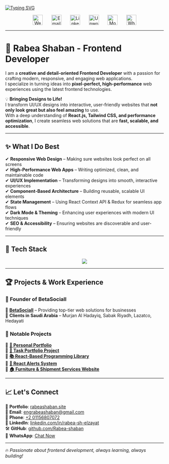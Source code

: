 <!-- Typing animation -->
[![Typing SVG](https://readme-typing-svg.demolab.com?font=Fira+Code&weight=900&size=35&pause=1000&color=F7D23F&width=435&lines=Front+End+Professional;Eng+Rabea+Shaaban;%F0%9F%9A%80+Rabea+Shaban+-+Frontend+Developer;%E2%9A%9B+Specializing+in+React%2C+TypeScript+%26+Tailwind+CSS;Crafting+modern+%26+responsive+UIs+with+React)](https://git.io/typing-svg)

<!-- Social icons section -->
<p align="center">
  <a href="https://rabeashaban.site"><img width="32px" alt="Website" title="Website" src="https://i.imgur.com/JU4wMxu.png"/></a>
  &#8287;&#8287;&#8287;&#8287;&#8287;
  <a href="mailto:engrabeashaban@gmail.com"><img width="32px" alt="Email" title="Email" src="https://i.imgur.com/KQ2GSs4.png"/></a>
  &#8287;&#8287;&#8287;&#8287;&#8287;
  <a href="https://www.linkedin.com/in/rabea-sh-elzayat"><img width="32px" alt="LinkedIn" title="LinkedIn" src="https://i.imgur.com/YpHh5Dx.png"/></a>
  &#8287;&#8287;&#8287;&#8287;&#8287;
  <a href="https://www.upwork.com/freelancers/~01d2bd68b7d6e8fbce"><img width="32px" alt="Upwork" title="Upwork" src="https://i.imgur.com/rPzJjA3.png"/></a>
  &#8287;&#8287;&#8287;&#8287;&#8287;
  <a href="https://mostaql.com/u/rabea_elzayat"><img width="32px" alt="Mostaql" title="Mostaql" src="https://i.imgur.com/8rkAYQ3.png"/></a>
  &#8287;&#8287;&#8287;&#8287;&#8287;
  <a href="https://wa.me/201156807072"><img width="32px" alt="WhatsApp" title="WhatsApp" src="https://i.imgur.com/TuDSi2V.png"/></a>
</p>

---

# 🚀 Rabea Shaban - Frontend Developer

I am a **creative and detail-oriented Frontend Developer** with a passion for crafting modern, responsive, and engaging web applications.  
I specialize in turning ideas into **pixel-perfect, high-performance** web experiences using the latest frontend technologies.  

💡 **Bringing Designs to Life!**  
I transform UI/UX designs into interactive, user-friendly websites that **not only look great but also feel amazing** to use.  
With a deep understanding of **React.js, Tailwind CSS, and performance optimization**, I create seamless web solutions that are **fast, scalable, and accessible**.

---

## ✨ **What I Do Best**
✔ **Responsive Web Design** – Making sure websites look perfect on all screens  
✔ **High-Performance Web Apps** – Writing optimized, clean, and maintainable code  
✔ **UI/UX Implementation** – Transforming designs into smooth, interactive experiences  
✔ **Component-Based Architecture** – Building reusable, scalable UI elements  
✔ **State Management** – Using React Context API & Redux for seamless app flows  
✔ **Dark Mode & Theming** – Enhancing user experiences with modern UI techniques  
✔ **SEO & Accessibility** – Ensuring websites are discoverable and user-friendly  

---

## 🎨 **Tech Stack**
<p align="center">
  <img src="https://skillicons.dev/icons?i=html,css,sass,js,ts,react,nextjs,redux,tailwind,bootstrap,vite,webpack,git,github,figma,xd" />
</p>

---

## 🏆 **Projects & Work Experience**
### 🔹 **Founder of BetaSociall**
🚀 **[BetaSociall](http://betasociall.com)** – Providing top-tier web solutions for businesses  
📍 **Clients in Saudi Arabia** – Murjan Al Hadayiq, Sabak Riyadh, Lazatco, Hedayati  

### 🌟 **Notable Projects**
📌 **[🚀 Personal Portfolio ](https://rabeashaban.site/)**  
📌 **[🚀 Task Portfolio Project](https://task-oen-upskilling.vercel.app/)**  
📌 **[📚 React-Based Programming Library](https://programminglibrary.vercel.app/)**  
📌 **[🔔 React Alerts System](https://alert-react-tsx.vercel.app/)**  
📌 **[🏠 Furniture & Shipment Services Website](https://company-365.netlify.app/)**  

---

## 📈 **Let's Connect**
📍 **Portfolio**: [rabeashaban.site](https://rabeashaban.site/)  
📧 **Email**: [engrabeashaban@gmail.com](mailto:engrabeashaban@gmail.com)  
📱 **Phone**: [+2 01156807072](tel:+201156807072)  
💼 **LinkedIn**: [linkedin.com/in/rabea-sh-elzayat](https://www.linkedin.com/in/rabea-sh-elzayat)  
🛠 **GitHub**: [github.com/Rabea-shaban](https://github.com/Rabea-shaban)  
💬 **WhatsApp**: [Chat Now](https://wa.me/201156807072)  

---

🔥 *Passionate about frontend development, always learning, always building!*  
